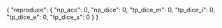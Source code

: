 {
    "reproduce": {
        "np_acc": 0,
        "np_dice": 0,
        "tp_dice_m": 0,
        "tp_dice_i": 0,
        "tp_dice_e": 0,
        "tp_dice_s": 0
    }
}